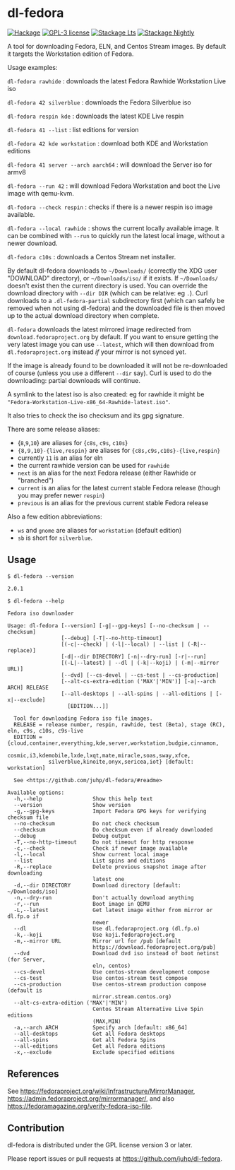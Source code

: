 # dl-fedora

[![Hackage](https://img.shields.io/hackage/v/dl-fedora.svg)](https://hackage.haskell.org/package/dl-fedora)
[![GPL-3 license](https://img.shields.io/badge/license-GPL--3-blue.svg)](LICENSE)
[![Stackage Lts](http://stackage.org/package/dl-fedora/badge/lts)](http://stackage.org/lts/package/dl-fedora)
[![Stackage Nightly](http://stackage.org/package/dl-fedora/badge/nightly)](http://stackage.org/nightly/package/dl-fedora)

A tool for downloading Fedora, ELN, and Centos Stream images.
By default it targets the Workstation edition of Fedora.

Usage examples:

`dl-fedora rawhide` : downloads the latest Fedora Rawhide Workstation Live iso

`dl-fedora 42 silverblue` : downloads the Fedora Silverblue iso

`dl-fedora respin kde` : downloads the latest KDE Live respin

`dl-fedora 41 --list` : list editions for version

`dl-fedora 42 kde workstation` : download both KDE and Workstation editions

`dl-fedora 41 server --arch aarch64` : will download the Server iso for armv8

`dl-fedora --run 42` : will download Fedora Workstation and boot the Live image with qemu-kvm.

`dl-fedora --check respin` : checks if there is a newer respin iso image
available.

`dl-fedora --local rawhide` : shows the current locally available image.
It can be combined with `--run` to quickly run the latest local image,
without a newer download.

`dl-fedora c10s` : downloads a Centos Stream net installer.

By default dl-fedora downloads to `~/Downloads/`
(correctly the XDG user "DOWNLOAD" directory), or `~/Downloads/iso/` if it exists.
If `~/Downloads/` doesn't exist then the current directory is used.
You can override the download directory with `--dir DIR` (which can be relative: eg `.`).
Curl downloads to a `.dl-fedora-partial` subdirectory first (which can safely be removed when not using dl-fedora)
and the downloaded file is then moved up to the actual download directory when complete.

`dl-fedora` downloads the latest mirrored image redirected from
`download.fedoraproject.org` by default.
If you want to ensure getting the very latest image you can use `--latest`,
which will then download from `dl.fedoraproject.org` instead
_if_ your mirror is not synced yet.

If the image is already found to be downloaded
it will not be re-downloaded of course (unless you use a different `--dir` say).
Curl is used to do the downloading: partial downloads will continue.

A symlink to the latest iso is also created:
eg for rawhide it might be `"Fedora-Workstation-Live-x86_64-Rawhide-latest.iso"`.

It also tries to check the iso checksum and its gpg signature.

There are some release aliases:
- {`8`,`9`,`10`} are aliases for {`c8s`, `c9s`, `c10s`}
- `{8,9,10}-{live,respin}` are aliases for `{c8s,c9s,c10s}-{live,respin}`
- currently `11` is an alias for eln
- the current rawhide version can be used for `rawhide`
- `next` is an alias for the next Fedora release (either Rawhide or "branched")
- `current` is an alias for the latest current stable Fedora release (though you may prefer newer `respin`)
- `previous` is an alias for the previous current stable Fedora release

Also a few edition abbreviations:
- `ws` and `gnome` are aliases for `workstation` (default edition)
- `sb` is short for `silverblue`.

## Usage
`$ dl-fedora --version`

```
2.0.1
```
`$ dl-fedora --help`

```
Fedora iso downloader

Usage: dl-fedora [--version] [-g|--gpg-keys] [--no-checksum | --checksum] 
                 [--debug] [-T|--no-http-timeout] 
                 [(-c|--check) | (-l|--local) | --list | (-R|--replace)] 
                 [-d|--dir DIRECTORY] [-n|--dry-run] [-r|--run] 
                 [(-L|--latest) | --dl | (-k|--koji) | (-m|--mirror URL)] 
                 [--dvd] [--cs-devel | --cs-test | --cs-production] 
                 [--alt-cs-extra-edition ('MAX'|'MIN')] [-a|--arch ARCH] RELEASE
                 [--all-desktops | --all-spins | --all-editions | [-x|--exclude]
                   [EDITION...]]

  Tool for downloading Fedora iso file images.
  RELEASE = release number, respin, rawhide, test (Beta), stage (RC), eln, c9s, c10s, c9s-live
  EDITION = {cloud,container,everything,kde,server,workstation,budgie,cinnamon,
             cosmic,i3,kdemobile,lxde,lxqt,mate,miracle,soas,sway,xfce,
             silverblue,kinoite,onyx,sericea,iot} [default: workstation]

  See <https://github.com/juhp/dl-fedora/#readme>

Available options:
  -h,--help                Show this help text
  --version                Show version
  -g,--gpg-keys            Import Fedora GPG keys for verifying checksum file
  --no-checksum            Do not check checksum
  --checksum               Do checksum even if already downloaded
  --debug                  Debug output
  -T,--no-http-timeout     Do not timeout for http response
  -c,--check               Check if newer image available
  -l,--local               Show current local image
  --list                   List spins and editions
  -R,--replace             Delete previous snapshot image after downloading
                           latest one
  -d,--dir DIRECTORY       Download directory [default: ~/Downloads/iso]
  -n,--dry-run             Don't actually download anything
  -r,--run                 Boot image in QEMU
  -L,--latest              Get latest image either from mirror or dl.fp.o if
                           newer
  --dl                     Use dl.fedoraproject.org (dl.fp.o)
  -k,--koji                Use koji.fedoraproject.org
  -m,--mirror URL          Mirror url for /pub [default
                           https://download.fedoraproject.org/pub]
  --dvd                    Download dvd iso instead of boot netinst (for Server,
                           eln, centos)
  --cs-devel               Use centos-stream development compose
  --cs-test                Use centos-stream test compose
  --cs-production          Use centos-stream production compose (default is
                           mirror.stream.centos.org)
  --alt-cs-extra-edition ('MAX'|'MIN')
                           Centos Stream Alternative Live Spin editions
                           (MAX,MIN)
  -a,--arch ARCH           Specify arch [default: x86_64]
  --all-desktops           Get all Fedora desktops
  --all-spins              Get all Fedora Spins
  --all-editions           Get all Fedora editions
  -x,--exclude             Exclude specified editions
```

## References
See <https://fedoraproject.org/wiki/Infrastructure/MirrorManager>,
<https://admin.fedoraproject.org/mirrormanager/>,
and also <https://fedoramagazine.org/verify-fedora-iso-file>.

## Contribution
dl-fedora is distributed under the GPL license version 3 or later.

Please report issues or pull requests at <https://github.com/juhp/dl-fedora>.

